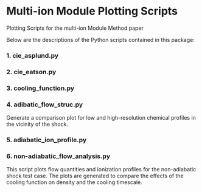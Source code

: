 # Multi-ion Module Plotting Scripts #
Plotting Scripts for the multi-ion Module Method paper

Below are the descriptions of the Python scripts contained in this package: 

### 1. cie_asplund.py

### 2. cie_eatson.py

### 3. cooling_function.py

### 4. adibatic_flow_struc.py
Generate a comparison plot for low and high-resolution chemical profiles in 
the vicinity of the shock.

### 5. adiabatic_ion_profile.py

### 6. non-adiabatic_flow_analysis.py
This script plots flow quantities and
ionization profiles for the non-adiabatic shock test case. The plots
are generated to compare the effects of the cooling function on 
density and the cooling timescale.
